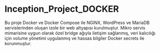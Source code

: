 # Inception_Project_DOCKER
Bu proje Docker ve Docker Compose ile NGINX, WordPress ve MariaDB servislerinden oluşan izole bir web altyapısı kurulmuştur. Mikro servis mimarisine uygun olarak özel bridge ağıyla iletişim sağlanmış, veri kalıcılığı için volume yönetimi uygulanmış ve hassas bilgiler Docker secrets ile korunmuştur.
